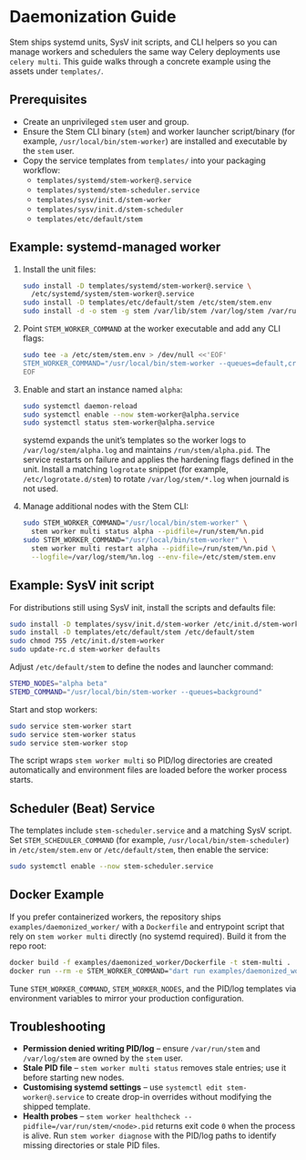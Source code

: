 # Daemonization Guide

Stem ships systemd units, SysV init scripts, and CLI helpers so you can manage
workers and schedulers the same way Celery deployments use `celery multi`.
This guide walks through a concrete example using the assets under
`templates/`.

## Prerequisites

- Create an unprivileged `stem` user and group.
- Ensure the Stem CLI binary (`stem`) and worker launcher script/binary (for
  example, `/usr/local/bin/stem-worker`) are installed and executable by the
  `stem` user.
- Copy the service templates from `templates/` into your packaging workflow:
  - `templates/systemd/stem-worker@.service`
  - `templates/systemd/stem-scheduler.service`
  - `templates/sysv/init.d/stem-worker`
  - `templates/sysv/init.d/stem-scheduler`
  - `templates/etc/default/stem`

## Example: systemd-managed worker

1. Install the unit files:

   ```bash
   sudo install -D templates/systemd/stem-worker@.service \
     /etc/systemd/system/stem-worker@.service
   sudo install -D templates/etc/default/stem /etc/stem/stem.env
   sudo install -d -o stem -g stem /var/lib/stem /var/log/stem /var/run/stem
   ```

2. Point `STEM_WORKER_COMMAND` at the worker executable and add any CLI flags:

   ```bash
   sudo tee -a /etc/stem/stem.env > /dev/null <<'EOF'
   STEM_WORKER_COMMAND="/usr/local/bin/stem-worker --queues=default,critical"
   EOF
   ```

3. Enable and start an instance named `alpha`:

   ```bash
   sudo systemctl daemon-reload
   sudo systemctl enable --now stem-worker@alpha.service
   sudo systemctl status stem-worker@alpha.service
   ```

   systemd expands the unit’s templates so the worker logs to
   `/var/log/stem/alpha.log` and maintains `/run/stem/alpha.pid`. The service
   restarts on failure and applies the hardening flags defined in the unit.
   Install a matching `logrotate` snippet (for example, `/etc/logrotate.d/stem`)
   to rotate `/var/log/stem/*.log` when journald is not used.

4. Manage additional nodes with the Stem CLI:

   ```bash
   sudo STEM_WORKER_COMMAND="/usr/local/bin/stem-worker" \
     stem worker multi status alpha --pidfile=/run/stem/%n.pid
   sudo STEM_WORKER_COMMAND="/usr/local/bin/stem-worker" \
     stem worker multi restart alpha --pidfile=/run/stem/%n.pid \
     --logfile=/var/log/stem/%n.log --env-file=/etc/stem/stem.env
   ```

## Example: SysV init script

For distributions still using SysV init, install the scripts and defaults file:

```bash
sudo install -D templates/sysv/init.d/stem-worker /etc/init.d/stem-worker
sudo install -D templates/etc/default/stem /etc/default/stem
sudo chmod 755 /etc/init.d/stem-worker
sudo update-rc.d stem-worker defaults
```

Adjust `/etc/default/stem` to define the nodes and launcher command:

```bash
STEMD_NODES="alpha beta"
STEMD_COMMAND="/usr/local/bin/stem-worker --queues=background"
```

Start and stop workers:

```bash
sudo service stem-worker start
sudo service stem-worker status
sudo service stem-worker stop
```

The script wraps `stem worker multi` so PID/log directories are created
automatically and environment files are loaded before the worker process
starts.

## Scheduler (Beat) Service

The templates include `stem-scheduler.service` and a matching SysV script. Set
`STEM_SCHEDULER_COMMAND` (for example, `/usr/local/bin/stem-scheduler`) in
`/etc/stem/stem.env` or `/etc/default/stem`, then enable the service:

```bash
sudo systemctl enable --now stem-scheduler.service
```

## Docker Example

If you prefer containerized workers, the repository ships
`examples/daemonized_worker/` with a `Dockerfile` and entrypoint script that rely
on `stem worker multi` directly (no systemd required). Build it from the repo
root:

```bash
docker build -f examples/daemonized_worker/Dockerfile -t stem-multi .
docker run --rm -e STEM_WORKER_COMMAND="dart run examples/daemonized_worker/bin/worker.dart" stem-multi
```

Tune `STEM_WORKER_COMMAND`, `STEM_WORKER_NODES`, and the PID/log templates via
environment variables to mirror your production configuration.

## Troubleshooting

- **Permission denied writing PID/log** – ensure `/var/run/stem` and
  `/var/log/stem` are owned by the `stem` user.
- **Stale PID file** – `stem worker multi status` removes stale entries; use it
  before starting new nodes.
- **Customising systemd settings** – use `systemctl edit stem-worker@.service`
  to create drop-in overrides without modifying the shipped template.
- **Health probes** – `stem worker healthcheck --pidfile=/var/run/stem/<node>.pid`
  returns exit code `0` when the process is alive. Run `stem worker diagnose`
  with the PID/log paths to identify missing directories or stale PID files.
